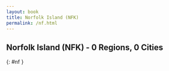 ```yaml
---
layout: book
title: Norfolk Island (NFK)
permalink: /nf.html
---
```


## Norfolk Island (NFK) - 0 Regions, 0 Cities
{: #nf }






 
